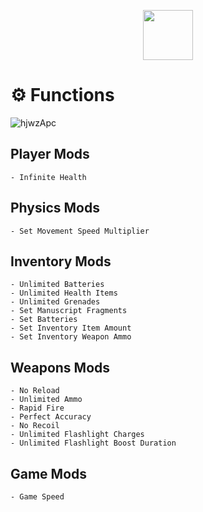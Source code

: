 <div align="center">

  <a href="https://telegra.ph/Cheatlauncher-Github-03-18"><img src="https://github.com/user-attachments/assets/b96b6339-b89f-46b5-9d0e-44210a2a003d" height="80"></a></div>




# ⚙️ Functions
![hjwzApc](https://github.com/user-attachments/assets/d81df52d-9055-4207-94ea-aabf6c5b7343)

## Player Mods

    - Infinite Health

## Physics Mods

    - Set Movement Speed Multiplier

## Inventory Mods

    - Unlimited Batteries
    - Unlimited Health Items
    - Unlimited Grenades
    - Set Manuscript Fragments
    - Set Batteries
    - Set Inventory Item Amount
    - Set Inventory Weapon Ammo

## Weapons Mods

    - No Reload
    - Unlimited Ammo
    - Rapid Fire
    - Perfect Accuracy
    - No Recoil
    - Unlimited Flashlight Charges
    - Unlimited Flashlight Boost Duration

## Game Mods

    - Game Speed

